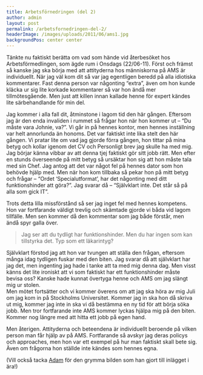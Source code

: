 ```yaml
---
title: Arbetsförnedringen (del 2)
author: admin
layout: post
permalink: /arbetsfornedringen-del-2/
headerImage: /images/uploads/2011/06/ams1.jpg
backgroundPos: center center
---
```


Tänkte nu faktiskt berätta om vad som hände vid återbesöket hos Arbetsförmedlingen, som ägde rum i Onsdags (22/06-11). Först och främst så kanske jag ska börja med att attityderna hos människorna på AMS är individuellt. När jag väl kom dit så var jag egentligen beredd på alla idiotiska kommentarer. Fast denna person var någonting &#8220;extra&#8221;, även om hon kunde kläcka ur sig lite korkade kommentarer så var hon ändå mer tillmötesgående. Men just att killen innan kallade henne för expert kändes lite särbehandlande för min del.

Jag kommer i alla fall dit, åtminstone i lagom tid den här gången. Eftersom jag är den enda invaliden i rummet så frågar hon när hon kommer ut &#8211; &#8220;Du måste vara Johnie, va?&#8221;. Vi går in på hennes kontor, men hennes inställning var helt annorlunda än honoms. Det var faktiskt inte lika stelt den här gången. Vi pratar lite om vad jag gjorde förra gången, hon tittar på mina betyg och kollar igenom det CV och Personligt brev jag skulle ha med mig.  
Jag börjar känna vibbar av att denna tjej faktiskt gör sitt jobb rätt. Men efter en stunds överseende på mitt betyg så ursäktar hon sig att hon måste tala med sin Chef. Jag antog att det var något fel på hennes dator som hon behövde hjälp med. Men när hon kom tillbaka så pekar hon på mitt betyg och frågar &#8211; &#8220;Ordet &#8216;Specialutformat&#8217;, har det någonting med ditt funktionshinder att göra?&#8221;. Jag svarar då &#8211; &#8220;Självklart inte. Det står så på alla som gick IT&#8221;. 

Trots detta lilla missförstånd så ser jag inget fel med hennes kompetens. Hon var fortfarande väldigt trevlig och skämtade gjorde vi båda vid lagom tillfälle. Men sen kommer då den kommentar som jag både förstår, men ändå spyr galla över. 

> Jag ser att du tydligt har funktionshinder. Men du har ingen som kan tillstyrka det. Typ som ett läkarintyg?

Självklart förstod jag att hon var tvungen att ställa den frågan, eftersom många idag tydligen fuskar med den biten. Jag svarar då att självklart har jag det, men ingenting jag hade i tanke att ta med mig denna dag. Men visst känns det lite ironiskt att vi som faktiskt har ett funktionshinder måste bevisa oss? Kanske hade kunnat övertyga henne och AMS om jag slängt mig ur stolen.  
Men mötet fortsätter och vi kommer överens om att jag ska höra av mig Juli om jag kom in på Stockholms Universitet. Kommer jag in ska hon då skriva ut mig, kommer jag inte in ska vi då bestämma en ny tid för att börja söka jobb. Men tror fortfarande inte AMS kommer lyckas hjälpa mig på den biten. Kommer nog längre med att hitta ett jobb på egen hand.

Men återigen. Attityderna och beteendena är individuellt beroende på vilken person man får hjälp av på AMS. Fortfarande så avskyr jag deras policys och approaches, men hon var ett exempel på hur man faktiskt skall bete sig. Även om frågorna hon ställde inte kändes som hennes egna.

(Vill också tacka [Adam][1] för den grymma bilden som han gjort till inlägget i ära!)

 [1]: http://wessmanek.daportfolio.com/
